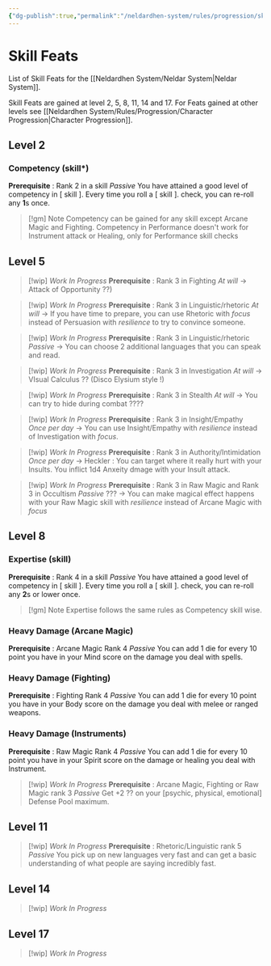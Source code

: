 ```yaml
---
{"dg-publish":true,"permalink":"/neldardhen-system/rules/progression/skill-feat/"}
---
```


# Skill Feats
List of Skill Feats for the [[Neldardhen System/Neldar System\|Neldar System]].

Skill Feats are gained at level 2, 5, 8, 11, 14 and 17.
For Feats gained at other levels see [[Neldardhen System/Rules/Progression/Character Progression\|Character Progression]].

## Level 2
### Competency (skill*)
**Prerequisite** : Rank 2 in a skill
_Passive_
You have attained a good level of competency in \[ skill \].
Every time you roll a  \[ skill \]. check, you can re-roll any **1**s once.

>[!gm] Note
> Competency can be gained for any skill except Arcane Magic and Fighting.
> Competency in Performance doesn't work for Instrument attack or Healing, only for Performance skill checks
## Level 5

> [!wip] _Work In Progress_ 
> **Prerequisite** : Rank 3 in Fighting
>_At will_ 
 -> Attack of Opportunity ??)

> [!wip] _Work In Progress_ 
> **Prerequisite** : Rank 3 in Linguistic/rhetoric
>_At will_ 
 -> If you have time to prepare, you can use Rhetoric with _focus_ instead of Persuasion with _resilience_ to try to convince someone.

> [!wip] _Work In Progress_ 
> **Prerequisite** : Rank 3 in Linguistic/rhetoric
>_Passive_ 
 -> You can choose 2 additional languages that you can speak and read.
 
> [!wip] _Work In Progress_ 
> **Prerequisite** : Rank 3 in Investigation
>_At will_ 
 -> VIsual Calculus ?? (Disco Elysium style !)

> [!wip] _Work In Progress_ 
> **Prerequisite** : Rank 3 in Stealth
>_At will_ 
 -> You can try to hide during combat ????

> [!wip] _Work In Progress_ 
> **Prerequisite** : Rank 3 in Insight/Empathy
>_Once per day_ 
 -> You can use Insight/Empathy with _resilience_ instead of Investigation with _focus_.

> [!wip] _Work In Progress_ 
> **Prerequisite** : Rank 3 in Authority/Intimidation
>_Once per day_ 
 -> Heckler : You can target where it really hurt with your Insults. You inflict 1d4 Anxeity dmage with your Insult attack.

> [!wip] _Work In Progress_ 
> **Prerequisite** : Rank 3 in Raw Magic and Rank 3 in Occultism 
>_Passive_ ??? 
 -> You can make magical effect happens with your Raw Magic skill with _resilience_ instead of Arcane Magic with _focus_
## Level 8
### Expertise (skill)
**Prerequisite** : Rank 4 in a skill
_Passive_
You have attained a good level of competency in \[ skill \].
Every time you roll a  \[ skill \]. check, you can re-roll any **2**s or lower once.

> [!gm] Note
> Expertise follows the same rules as Competency skill wise.
### Heavy Damage (Arcane Magic)
**Prerequisite** : Arcane Magic Rank 4 
_Passive_
You can add 1 die for every 10 point you have in your Mind score on the damage you deal with spells.

### Heavy Damage (Fighting)
**Prerequisite** : Fighting Rank 4 
_Passive_
You can add 1 die for every 10 point you have in your Body score on the damage you deal with melee or ranged weapons.

### Heavy Damage (Instruments)
**Prerequisite** : Raw Magic Rank 4 
_Passive_
You can add 1 die for every 10 point you have in your Spirit score on the damage or healing you deal with Instrument.

> [!wip] _Work In Progress_
> **Prerequisite** : Arcane Magic, Fighting or Raw Magic rank 3
> *Passive*
> Get +2 ?? on your \[psychic, physical, emotional\] Defense Pool maximum.
## Level 11

> [!wip] _Work In Progress_
> **Prerequisite** : Rhetoric/Linguistic rank 5
> *Passive*
> You pick up on new languages very fast and can get a basic understanding of what people are saying incredibly fast.

## Level 14

> [!wip] _Work In Progress_

## Level 17

> [!wip] _Work In Progress_